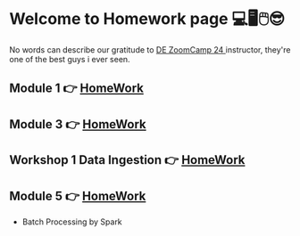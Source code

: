 # Welcome to Homework page 💻🖥🖱😎

No words can describe our gratitude to <a href='https://github.com/DataTalksClub/data-engineering-zoomcamp'> DE ZoomCamp 24 </a> instructor, they're one of the best guys i ever seen.

## Module 1 👉 <a href = 'https://github.com/Metwaa/DE-Zoomcamp-2024/blob/main/DE-HomeWork/Module1_HomeWork.ipynb'> HomeWork </a> 

## Module 3 👉 <a href = 'https://github.com/Metwaa/DE-Zoomcamp-2024/blob/main/DE-HomeWork/Module3_HomeWork.ipynb'> HomeWork </a> 

## Workshop 1 Data Ingestion 👉 <a href = 'https://github.com/Metwaa/DE-Zoomcamp-2024/blob/main/DE-HomeWork/Workshop_1_data_ingestion_HomeWork.ipynb'> HomeWork </a>

## Module 5 👉 <a href = 'https://github.com/Metwaa/DE-Zoomcamp-2024/blob/main/DE-HomeWork/Module5_Homework.ipynb'> HomeWork </a> 
- Batch Processing by Spark 
